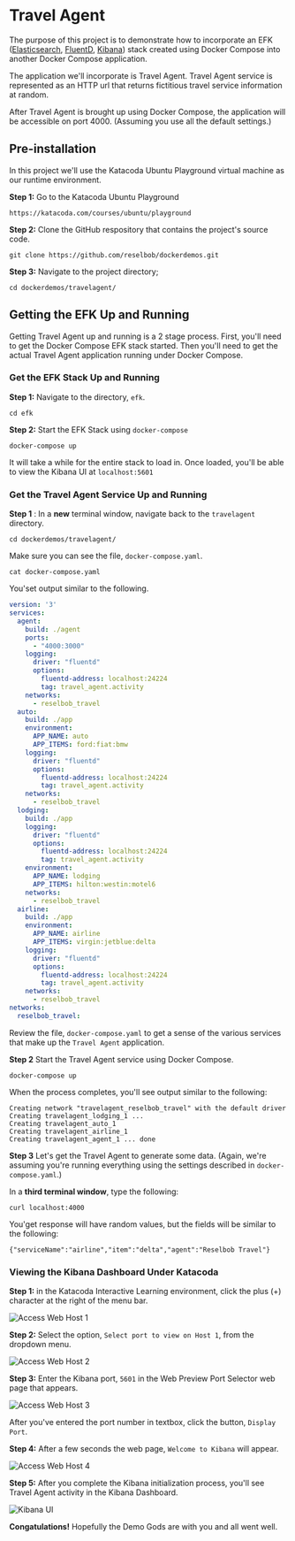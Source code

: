 # Travel Agent

The purpose of this project is to demonstrate how to incorporate an EFK ([Elasticsearch](https://www.elastic.co/products/elasticsearch),
[FluentD](https://www.fluentd.org/), [Kibana](https://www.elastic.co/products/kibana)) stack created using Docker Compose into another Docker Compose application.

The application we'll incorporate is Travel Agent. Travel Agent service is represented as an HTTP url that returns fictitious travel service information at random.

After Travel Agent is brought up using Docker Compose, the application will be accessible on port 4000. (Assuming you use all the default
settings.)

## Pre-installation

In this project we'll use the Katacoda Ubuntu Playground virtual machine as our runtime environment.

**Step 1:** Go to the Katacoda Ubuntu Playground

`https://katacoda.com/courses/ubuntu/playground`

**Step 2:** Clone the GitHub respository that contains the project's source code.

`git clone https://github.com/reselbob/dockerdemos.git`

**Step 3:** Navigate to the project directory;

`cd dockerdemos/travelagent/`

## Getting the EFK Up and Running

Getting Travel Agent up and running is a 2 stage process. First, you'll need to get the Docker Compose  EFK stack started.
Then you'll need to get the actual Travel Agent application running under Docker Compose.

### Get the EFK Stack Up and Running

**Step 1:** Navigate to the directory, `efk`.

`cd efk`

**Step 2:** Start the EFK Stack using `docker-compose`

`docker-compose up`

It will take a while for the entire stack to load in. Once loaded, you'll be able to view the Kibana UI at `localhost:5601`

### Get the Travel Agent Service Up and Running

**Step 1** : In a **new** terminal window, navigate back to the `travelagent` directory.

`cd dockerdemos/travelagent/`

Make sure you can see the file, `docker-compose.yaml`.

`cat docker-compose.yaml`

You'set output similar to the following.

```yaml
version: '3'
services:
  agent:
    build: ./agent
    ports:
      - "4000:3000"
    logging:
      driver: "fluentd"
      options:
        fluentd-address: localhost:24224
        tag: travel_agent.activity
    networks:
      - reselbob_travel
  auto:
    build: ./app
    environment:
      APP_NAME: auto
      APP_ITEMS: ford:fiat:bmw
    logging:
      driver: "fluentd"
      options:
        fluentd-address: localhost:24224
        tag: travel_agent.activity
    networks:
      - reselbob_travel
  lodging:
    build: ./app
    logging:
      driver: "fluentd"
      options:
        fluentd-address: localhost:24224
        tag: travel_agent.activity
    environment:
      APP_NAME: lodging
      APP_ITEMS: hilton:westin:motel6
    networks:
      - reselbob_travel
  airline:
    build: ./app
    environment:
      APP_NAME: airline
      APP_ITEMS: virgin:jetblue:delta
    logging:
      driver: "fluentd"
      options:
        fluentd-address: localhost:24224
        tag: travel_agent.activity
    networks:
      - reselbob_travel
networks:
  reselbob_travel:
```
Review the file, `docker-compose.yaml` to get a sense of the various services that make up the `Travel Agent` application.

**Step 2** Start the Travel Agent service using Docker Compose.

`docker-compose up`

When the process completes, you'll see output similar to the following:

```text
Creating network "travelagent_reselbob_travel" with the default driver
Creating travelagent_lodging_1 ...
Creating travelagent_auto_1
Creating travelagent_airline_1
Creating travelagent_agent_1 ... done
```

**Step 3** Let's get the Travel Agent to generate some data.
(Again, we're assuming you're running everything using the settings described in `docker-compose.yaml`.)

In a **third terminal window**, type the following:

`curl localhost:4000`

You'get response will have random values, but the fields will be similar to the following:

`{"serviceName":"airline","item":"delta","agent":"Reselbob Travel"}`

### Viewing the Kibana Dashboard Under Katacoda

**Step 1:** in the Katacoda Interactive Learning environment, click the plus (+) character at
the right of the menu bar.

![Access Web Host 1](./images/kibana-install-01.png)

**Step 2:** Select the option, `Select port to view on Host 1`, from the dropdown menu.

![Access Web Host 2](./images/kibana-install-02.png)

**Step 3:** Enter the Kibana port, `5601` in the Web Preview Port Selector web page that appears.

![Access Web Host 3](./images/kibana-install-03.png)

After you've entered the port number in textbox, click the button, `Display Port`.

**Step 4:** After a few seconds the web page, `Welcome to Kibana` will appear.

![Access Web Host 4](./images/kibana-install-04.png)

**Step 5:** After you complete the Kibana initialization process, you'll see
Travel Agent activity in the Kibana Dashboard. 


![Kibana UI](images/kibana-ui.png)

**Congatulations!** Hopefully the Demo Gods are with you and all went well.